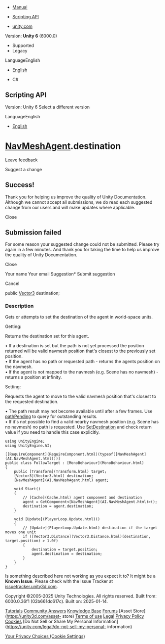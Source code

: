 [ ]()

  * [Manual](../Manual/index.html)
  * [Scripting API](../ScriptReference/index.html)

  * [unity.com](https://unity.com/)

Version: **Unity 6** (6000.0)

  * Supported
  * Legacy

LanguageEnglish

  * [English]()

  * C#

[ ](https://docs.unity3d.com)

## Scripting API

Version: Unity 6 Select a different version

LanguageEnglish

  * [English]()

#  [NavMeshAgent](AI.NavMeshAgent.html).destination

Leave feedback

Suggest a change

## Success!

Thank you for helping us improve the quality of Unity Documentation. Although
we cannot accept all submissions, we do read each suggested change from our
users and will make updates where applicable.

Close

## Submission failed

For some reason your suggested change could not be submitted. Please <a>try
again</a> in a few minutes. And thank you for taking the time to help us
improve the quality of Unity Documentation.

Close

Your name Your email Suggestion* Submit suggestion

Cancel

[ ]()

public [Vector3](Vector3.html) destination;

### Description

Gets or attempts to set the destination of the agent in world-space units.

Getting:  
  
Returns the destination set for this agent.  
  
• If a destination is set but the path is not yet processed the position
returned will be valid navmesh position that's closest to the previously set
position.  
• If the agent has no path or requested path - returns the agents position on
the navmesh.  
• If the agent is not mapped to the navmesh (e.g. Scene has no navmesh) -
returns a position at infinity.  
  
Setting:  
  
Requests the agent to move to the valid navmesh position that's closest to the
requested destination.  
  
• The path result may not become available until after a few frames. Use
[pathPending](AI.NavMeshAgent-pathPending.html) to query for outstanding
results.  
• If it's not possible to find a valid nearby navmesh position (e.g. Scene has
no navmesh) no path is requested. Use
[SetDestination](AI.NavMeshAgent.SetDestination.html) and check return value
if you need to handle this case explicitly.

    
    
    using UnityEngine;
    using UnityEngine.AI;  
      
    [[RequireComponent](RequireComponent.html)(typeof([NavMeshAgent](AI.NavMeshAgent.html)))]
    public class FollowTarget : [MonoBehaviour](MonoBehaviour.html)
    {
        public [Transform](Transform.html) target;
        [Vector3](Vector3.html) destination;
        [NavMeshAgent](AI.NavMeshAgent.html) agent;  
      
        void Start()
        {
            // [Cache](Cache.html) agent component and destination
            agent = GetComponent<[NavMeshAgent](AI.NavMeshAgent.html)>();
            destination = agent.destination;
        }  
      
        void [Update](PlayerLoop.Update.html)()
        {
            // [Update](PlayerLoop.Update.html) destination if the target moves one unit
            if ([Vector3.Distance](Vector3.Distance.html)(destination, target.position) > 1.0f)
            {
                destination = target.position;
                agent.destination = destination;
            }
        }
    }
    

Is something described here not working as you expect it to? It might be a
**Known Issue**. Please check with the Issue Tracker at
[issuetracker.unity3d.com](https://issuetracker.unity3d.com).

Copyright ©2005-2025 Unity Technologies. All rights reserved. Built from:
6000.0.36f1 (02b661dc617c). Built on: 2025-01-14.

[Tutorials](https://unity3d.com/learn) [Community
Answers](https://answers.unity3d.com) [Knowledge
Base](https://support.unity3d.com/hc/en-us)
[Forums](https://forum.unity3d.com) [Asset Store](https://unity3d.com/asset-
store) [Terms of use](https://docs.unity3d.com/Manual/TermsOfUse.html)
[Legal](https://unity.com/legal) [Privacy
Policy](https://unity.com/legal/privacy-policy)
[Cookies](https://unity.com/legal/cookie-policy) [Do Not Sell or Share My
Personal Information](https://unity.com/legal/do-not-sell-my-personal-
information)

[Your Privacy Choices (Cookie Settings)](javascript:void\(0\);)

